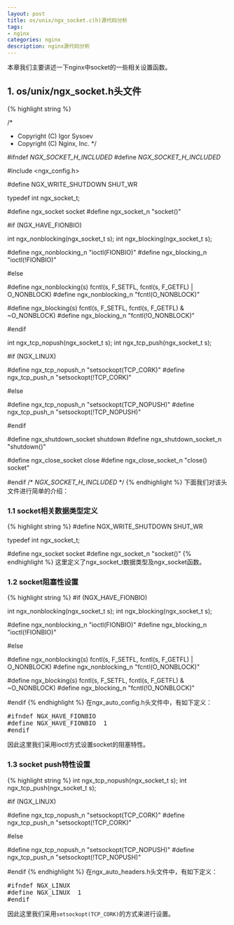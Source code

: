 ```yaml
---
layout: post
title: os/unix/ngx_socket.c(h)源代码分析
tags:
- nginx
categories: nginx
description: nginx源代码分析
---
```




本章我们主要讲述一下nginx中socket的一些相关设置函数。


<!-- more -->

## 1. os/unix/ngx_socket.h头文件
{% highlight string %}

/*
 * Copyright (C) Igor Sysoev
 * Copyright (C) Nginx, Inc.
 */


#ifndef _NGX_SOCKET_H_INCLUDED_
#define _NGX_SOCKET_H_INCLUDED_


#include <ngx_config.h>


#define NGX_WRITE_SHUTDOWN SHUT_WR

typedef int  ngx_socket_t;

#define ngx_socket          socket
#define ngx_socket_n        "socket()"


#if (NGX_HAVE_FIONBIO)

int ngx_nonblocking(ngx_socket_t s);
int ngx_blocking(ngx_socket_t s);

#define ngx_nonblocking_n   "ioctl(FIONBIO)"
#define ngx_blocking_n      "ioctl(!FIONBIO)"

#else

#define ngx_nonblocking(s)  fcntl(s, F_SETFL, fcntl(s, F_GETFL) | O_NONBLOCK)
#define ngx_nonblocking_n   "fcntl(O_NONBLOCK)"

#define ngx_blocking(s)     fcntl(s, F_SETFL, fcntl(s, F_GETFL) & ~O_NONBLOCK)
#define ngx_blocking_n      "fcntl(!O_NONBLOCK)"

#endif

int ngx_tcp_nopush(ngx_socket_t s);
int ngx_tcp_push(ngx_socket_t s);

#if (NGX_LINUX)

#define ngx_tcp_nopush_n   "setsockopt(TCP_CORK)"
#define ngx_tcp_push_n     "setsockopt(!TCP_CORK)"

#else

#define ngx_tcp_nopush_n   "setsockopt(TCP_NOPUSH)"
#define ngx_tcp_push_n     "setsockopt(!TCP_NOPUSH)"

#endif


#define ngx_shutdown_socket    shutdown
#define ngx_shutdown_socket_n  "shutdown()"

#define ngx_close_socket    close
#define ngx_close_socket_n  "close() socket"


#endif /* _NGX_SOCKET_H_INCLUDED_ */
{% endhighlight %}
下面我们对该头文件进行简单的介绍：


### 1.1 socket相关数据类型定义
{% highlight string %}
#define NGX_WRITE_SHUTDOWN SHUT_WR

typedef int  ngx_socket_t;

#define ngx_socket          socket
#define ngx_socket_n        "socket()"
{% endhighlight %}
这里定义了ngx_socket_t数据类型及ngx_socket函数。

### 1.2 socket阻塞性设置
{% highlight string %}
#if (NGX_HAVE_FIONBIO)

int ngx_nonblocking(ngx_socket_t s);
int ngx_blocking(ngx_socket_t s);

#define ngx_nonblocking_n   "ioctl(FIONBIO)"
#define ngx_blocking_n      "ioctl(!FIONBIO)"

#else

#define ngx_nonblocking(s)  fcntl(s, F_SETFL, fcntl(s, F_GETFL) | O_NONBLOCK)
#define ngx_nonblocking_n   "fcntl(O_NONBLOCK)"

#define ngx_blocking(s)     fcntl(s, F_SETFL, fcntl(s, F_GETFL) & ~O_NONBLOCK)
#define ngx_blocking_n      "fcntl(!O_NONBLOCK)"

#endif
{% endhighlight %}
在ngx_auto_config.h头文件中，有如下定义：
<pre>
#ifndef NGX_HAVE_FIONBIO
#define NGX_HAVE_FIONBIO  1
#endif
</pre>
因此这里我们采用ioctl方式设置socket的阻塞特性。

### 1.3 socket push特性设置
{% highlight string %}
int ngx_tcp_nopush(ngx_socket_t s);
int ngx_tcp_push(ngx_socket_t s);

#if (NGX_LINUX)

#define ngx_tcp_nopush_n   "setsockopt(TCP_CORK)"
#define ngx_tcp_push_n     "setsockopt(!TCP_CORK)"

#else

#define ngx_tcp_nopush_n   "setsockopt(TCP_NOPUSH)"
#define ngx_tcp_push_n     "setsockopt(!TCP_NOPUSH)"

#endif
{% endhighlight %}
在ngx_auto_headers.h头文件中，有如下定义：
<pre>
#ifndef NGX_LINUX
#define NGX_LINUX  1
#endif
</pre>
因此这里我们采用```setsockopt(TCP_CORK)```的方式来进行设置。



<br />
<br />
<br />

